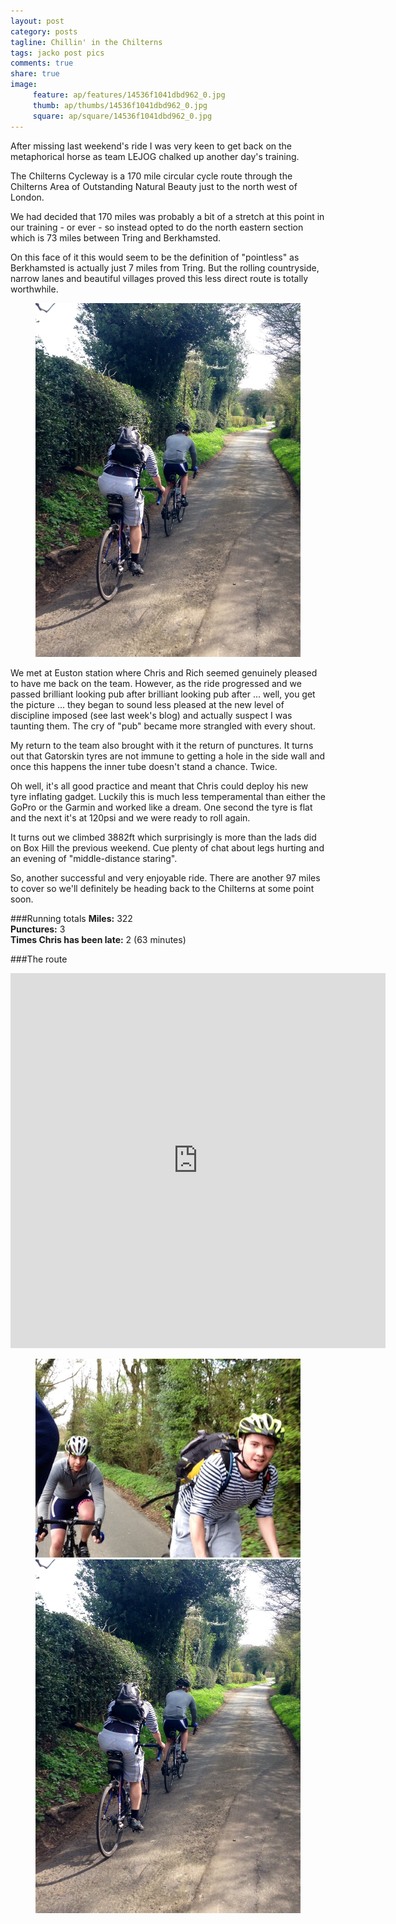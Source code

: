 ```yaml
---
layout: post
category: posts
tagline: Chillin' in the Chilterns
tags: jacko post pics
comments: true
share: true
image: 
     feature: ap/features/14536f1041dbd962_0.jpg
     thumb: ap/thumbs/14536f1041dbd962_0.jpg
     square: ap/square/14536f1041dbd962_0.jpg
---
```



After missing last weekend's ride I was very keen to get back on the metaphorical horse as team LEJOG chalked up another day's training.

The Chilterns Cycleway is a 170 mile circular cycle route through the Chilterns Area of Outstanding Natural Beauty just to the north west of London. 

We had decided that 170 miles was probably a bit of a stretch at this point in our training - or ever - so instead opted to do the north eastern section which is 73 miles between Tring and Berkhamsted. 

On this face of it this would seem to be the definition of "pointless" as  Berkhamsted is actually just 7 miles from Tring. But the rolling countryside, narrow lanes and beautiful villages proved this less direct route is totally worthwhile.

<figure>
</a><a href="/images/ap/standard/14536f1041dbd962_1.jpg">
<img src="/images/ap/standard/14536f1041dbd962_1.jpg">
</a></figure>

We met at Euston station where Chris and Rich seemed genuinely pleased to have me back on the team. However, as the ride progressed and we passed brilliant looking pub after brilliant looking pub after ... well, you get the picture ... they began to sound less pleased at the new level of discipline imposed (see last week's blog) and actually suspect I was taunting them. The cry of "pub" became more strangled with every shout.

My return to the team also brought with it the return of punctures. It turns out that Gatorskin tyres are not immune to getting a hole in the side wall and once this happens the inner tube doesn't stand a chance. Twice. 

Oh well, it's all good practice and meant that Chris could deploy his new tyre inflating gadget. Luckily this is much less temperamental than either the GoPro or the Garmin and worked like a dream. One second the tyre is flat and the next it's at 120psi and we were ready to roll again.

It turns out we climbed 3882ft which surprisingly is more than the lads did on Box Hill the previous weekend. Cue plenty of chat about legs hurting and an evening of "middle-distance staring".

So, another successful and very enjoyable ride. There are another 97 miles to cover so we'll definitely be heading back to the Chilterns at some point soon. 

###Running totals
<i class="icon-road"></i>**Miles:** 322<br>
<i class="icon-wrench"></i>**Punctures:** 3<br>
<i class="icon-time"></i>**Times Chris has been late:** 2 (63 minutes)<br>

###The route

<iframe width='600' height='600' frameborder='0' src='http://connect.garmin.com:80/course/embed/6135449'></iframe>

<figure class="half">
<a href="/images/ap/standard/14536f1041dbd962_0.jpg">
<img src="/images/ap/standard/14536f1041dbd962_0.jpg">
</a><a href="/images/ap/standard/14536f1041dbd962_1.jpg">
<img src="/images/ap/standard/14536f1041dbd962_1.jpg">
</a></figure>
